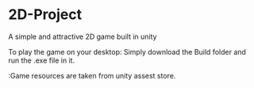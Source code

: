 # 2D-Project
A simple and attractive 2D game built in unity

To play the game on your desktop: Simply download the Build folder and run the .exe file in it.

:Game resources are taken from unity assest store.
